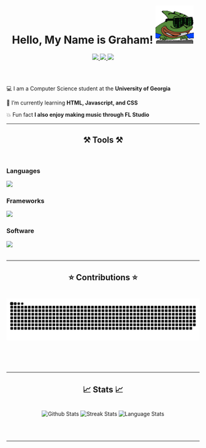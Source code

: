 <h1 align="center">Hello, My Name is Graham!  <img src="./pepega-hackermans.gif" alt="Hackermans GIF" width="100" height="100"/></h1>
<div align="center"> 
  <a href="mailto:gwhetsel2020@gmail.com">
    <img src="https://img.shields.io/badge/Gmail-D14836?style=for-the-badge&logo=gmail&logoColor=white" />
  </a>
  <a href="https://www.linkedin.com/in/grahamwhetsel/" target="_blank">
    <img src="https://img.shields.io/badge/LinkedIn-0077B5?style=for-the-badge&logo=linkedin&logoColor=white" target="_blank" />
  </a>
  <a href="https://gwhetsel.github.io/cv" target="_blank">
     <img src="https://img.shields.io/badge/Portfolio-FF5722?style=for-the-badge&logo=todoist&logoColor=white" target="_blank" />
  </a>
</div>

<br></br>

<div align="left">
 
 💻 I am a Computer Science student at the **University of Georgia**
 
 🧠 I’m currently learning **HTML, Javascript, and CSS**

💥 Fun fact **I also enjoy making music through FL Studio**

 </div>

 <hr/>
 
<h2 align="center">⚒️ Tools ⚒️</h2>
<br/>
<div align="left">
    <h3> Languages </h3>
    <img src="https://skillicons.dev/icons?i=java,c,cs,cpp,html,css,js,lua" />
    <h3> Frameworks </h3>
    <img src="https://skillicons.dev/icons?i=nodejs,threejs,reactjs" />
    <h3> Software </h3>
    <img src="https://skillicons.dev/icons?i=git,vscode,webstorm,eclipse,emacs,unity,unreal,blender" />
    <br>
</div>

<br/>
<hr/>

<div align="center">
  <h2>⭐ Contributions ⭐</h2>
  <br>
  <img alt="snake eating my contributions" src="https://raw.githubusercontent.com/salesp07/salesp07/output/github-contribution-grid-snake.svg" />
  
  <br/><br/><br/>
</div>

<hr/>

<h2 align="center">📈 Stats 📈</h2>
<br>
<div align=center>
  <img width=500 src="https://github-readme-stats-salesp07.vercel.app/api?username=gwhetsel&count_private=true&show_icons=true&theme=gotham&rank_icon=github&border_radius=10" alt="Github Stats" />
  <img width=500 src="https://github-readme-streak-stats-salesp07.vercel.app/?user=gwhetsel&count_private=true&show_icons=true&theme=gotham&rank_icon=github&border_radius=10" alt="Streak Stats"/>
  <img width=500 src="https://github-readme-stats-salesp07.vercel.app/api/top-langs/?username=gwhetsel&hide=HTML&langs_count=8&layout=compact&theme=gotham&border_radius=10&size_weight=0.5&count_weight=0.5&exclude_repo=github-readme-stats" alt="Language Stats" />
</div>

<br/><br/>

<hr/>
